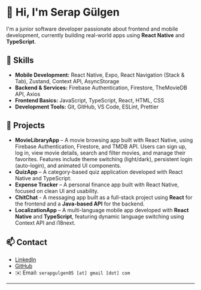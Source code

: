 # 👋 Hi, I'm Serap Gülgen

I'm a junior software developer passionate about frontend and mobile development, currently building real-world apps using **React Native** and **TypeScript**.

## 🔧 Skills
- **Mobile Development:** React Native, Expo, React Navigation (Stack & Tab), Zustand, Context API, AsyncStorage
- **Backend & Services:** Firebase Authentication, Firestore, TheMovieDB API, Axios
- **Frontend Basics:** JavaScript, TypeScript, React, HTML, CSS
- **Development Tools:** Git, GitHub, VS Code, ESLint, Prettier

## 🧪 Projects
- **MovieLibraryApp** – A movie browsing app built with React Native, using Firebase Authentication, Firestore, and TMDB API. Users can sign up, log in, view movie details, search and filter movies, and manage their favorites. Features include theme switching (light/dark), persistent login (auto-login), and animated UI components.
- **QuizApp** – A category-based quiz application developed with React Native and TypeScript.
- **Expense Tracker** – A personal finance app built with React Native, focused on clean UI and usability.
- **ChitChat** - A messaging app built as a full-stack project using **React** for the frontend and a **Java-based API** for the backend.
- **LocalizationApp** – A multi-language mobile app developed with **React Native** and **TypeScript**, featuring dynamic language switching using Context API and i18next.



## 📫 Contact

- [LinkedIn](https://www.linkedin.com/in/serap-gulgen/)
- [GitHub](https://github.com/SerapG)
- ✉️ Email: `serapgulgen05 [at] gmail [dot] com`

---
